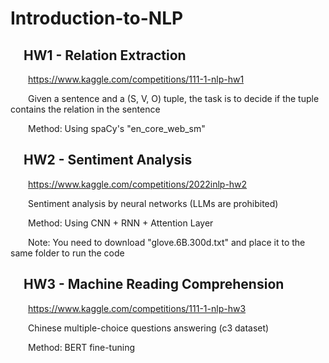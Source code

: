# Introduction-to-NLP

## &emsp;HW1 - Relation Extraction

&emsp;&emsp;https://www.kaggle.com/competitions/111-1-nlp-hw1

&emsp;&emsp;Given a sentence and a (S, V, O) tuple, the task is to decide if the tuple contains the relation in the sentence

&emsp;&emsp;Method: Using spaCy's "en_core_web_sm"

## &emsp;HW2 - Sentiment Analysis

&emsp;&emsp;https://www.kaggle.com/competitions/2022inlp-hw2

&emsp;&emsp;Sentiment analysis by neural networks (LLMs are prohibited)

&emsp;&emsp;Method: Using CNN + RNN + Attention Layer

&emsp;&emsp;Note: You need to download "glove.6B.300d.txt" and place it to the same folder to run the code

## &emsp;HW3 - Machine Reading Comprehension

&emsp;&emsp;https://www.kaggle.com/competitions/111-1-nlp-hw3

&emsp;&emsp;Chinese multiple-choice questions answering (c3 dataset)

&emsp;&emsp;Method: BERT fine-tuning


